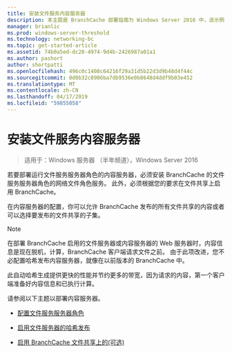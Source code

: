 ```yaml
---
title: 安装文件服务内容服务器
description: 本主题是 BranchCache 部署指南为 Windows Server 2016 中，该示例演示了如何部署 BranchCache 在分布式和托管缓存模式下以优化分支机构中的 WAN 带宽使用情况的一部分
manager: brianlic
ms.prod: windows-server-threshold
ms.technology: networking-bc
ms.topic: get-started-article
ms.assetid: 74b0a5ed-dc20-4974-9d4b-2426987a01a1
ms.author: pashort
author: shortpatti
ms.openlocfilehash: 496c0c1408c64216f29a31d5b22d3d9b48d4f44c
ms.sourcegitcommit: 0d0b32c8986ba7db9536e0b8648d4ddf9b03e452
ms.translationtype: MT
ms.contentlocale: zh-CN
ms.lasthandoff: 04/17/2019
ms.locfileid: "59855058"
---
```

# <a name="install-file-services-content-servers"></a>安装文件服务内容服务器

>适用于：Windows 服务器 （半年频道），Windows Server 2016

若要部署运行文件服务服务器角色的内容服务器，必须安装 BranchCache 的文件服务服务器角色的网络文件角色服务。 此外，必须根据您的要求在文件共享上启用 BranchCache。  
  
在内容服务器的配置，你可以允许 BranchCache 发布的所有文件共享的内容或者可以选择要发布的文件共享的子集。  
  
> [!NOTE]  
> 在部署 BranchCache 启用的文件服务器或内容服务器的 Web 服务器时，内容信息是现在脱机，计算，BranchCache 客户端请求文件之前。 由于此项改进，您不必配置哈希发布内容服务器，就像在以前版本的 BranchCache 中。  
>   
> 此自动哈希生成提供更快的性能并节约更多的带宽，因为请求的内容，第一个客户端准备好内容信息和已执行计算。  
  
请参阅以下主题以部署内容服务器。  
  
-   [配置文件服务服务器角色](../../branchcache/deploy/Configure-the-File-Services-server-role.md)  
  
-   [启用文件服务器的哈希发布](../../branchcache/deploy/Enable-Hash-Publication-for-File-Servers.md)  
  
-   [启用 BranchCache 文件共享上的&#40;可选&#41;](../../branchcache/deploy/enable-bc-on-file-share.md)  
  


